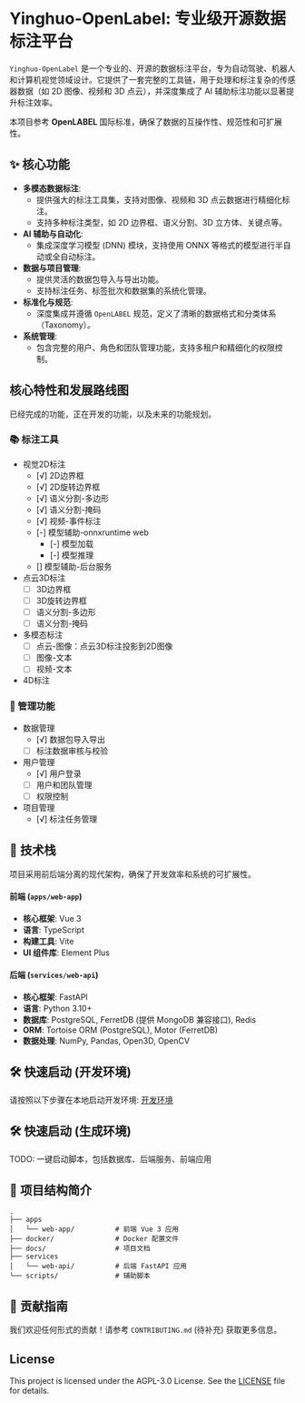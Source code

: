 # Yinghuo-OpenLabel: 专业级开源数据标注平台

`Yinghuo-OpenLabel` 是一个专业的、开源的数据标注平台，专为自动驾驶、机器人和计算机视觉领域设计。它提供了一套完整的工具链，用于处理和标注复杂的传感器数据（如 2D 图像、视频和 3D 点云），并深度集成了 AI 辅助标注功能以显著提升标注效率。

本项目参考 **OpenLABEL** 国际标准，确保了数据的互操作性、规范性和可扩展性。

## ✨ 核心功能

*   **多模态数据标注**:
    *   提供强大的标注工具集，支持对图像、视频和 3D 点云数据进行精细化标注。
    *   支持多种标注类型，如 2D 边界框、语义分割、3D 立方体、关键点等。
*   **AI 辅助与自动化**:
    *   集成深度学习模型 (DNN) 模块，支持使用 ONNX 等格式的模型进行半自动或全自动标注。
*   **数据与项目管理**:
    *   提供灵活的数据包导入与导出功能。
    *   支持标注任务、标签批次和数据集的系统化管理。
*   **标准化与规范**:
    *   深度集成并遵循 `OpenLABEL` 规范，定义了清晰的数据格式和分类体系（Taxonomy）。
*   **系统管理**:
    *   包含完整的用户、角色和团队管理功能，支持多租户和精细化的权限控制。

##  核心特性和发展路线图
已经完成的功能，正在开发的功能，以及未来的功能规划。
### 📚 标注工具
- 视觉2D标注
    * [√] 2D边界框
    * [√] 2D旋转边界框
    * [√] 语义分割-多边形
    * [√] 语义分割-掩码
    * [√] 视频-事件标注
    * [-] 模型辅助-onnxruntime web
        * [-] 模型加载
        * [-] 模型推理
    * [] 模型辅助-后台服务
- 点云3D标注
    * [ ] 3D边界框
    * [ ] 3D旋转边界框
    * [ ] 语义分割-多边形
    * [ ] 语义分割-掩码
- 多模态标注
    * [ ] 点云-图像：点云3D标注投影到2D图像
    * [ ] 图像-文本
    * [ ] 视频-文本
- 4D标注

### 🔧 管理功能

- 数据管理
    * [√] 数据包导入导出
    * [ ] 标注数据审核与校验
- 用户管理
    * [√] 用户登录
    * [ ] 用户和团队管理
    * [ ] 权限控制
- 项目管理
    * [√] 标注任务管理

## 🚀 技术栈

项目采用前后端分离的现代架构，确保了开发效率和系统的可扩展性。

#### 前端 (`apps/web-app`)

*   **核心框架**: Vue 3
*   **语言**: TypeScript
*   **构建工具**: Vite
*   **UI 组件库**: Element Plus

#### 后端 (`services/web-api`)

*   **核心框架**: FastAPI
*   **语言**: Python 3.10+
*   **数据库**: PostgreSQL, FerretDB (提供 MongoDB 兼容接口), Redis
*   **ORM**: Tortoise ORM (PostgreSQL), Motor (FerretDB)
*   **数据处理**: NumPy, Pandas, Open3D, OpenCV

## 🛠️ 快速启动 (开发环境)

请按照以下步骤在本地启动开发环境: [开发环境](docs/dev/start.md)

## 🛠️ 快速启动 (生成环境)
TODO: 一键启动脚本，包括数据库、后端服务、前端应用

## 📂 项目结构简介

```
.
├── apps
│   └── web-app/          # 前端 Vue 3 应用
├── docker/               # Docker 配置文件
├── docs/                 # 项目文档
├── services
│   └── web-api/          # 后端 FastAPI 应用
└── scripts/              # 辅助脚本
```

## 🤝 贡献指南

我们欢迎任何形式的贡献！请参考 `CONTRIBUTING.md` (待补充) 获取更多信息。

## License

This project is licensed under the AGPL-3.0 License. See the [LICENSE](LICENSE) file for details.
